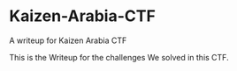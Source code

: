 # Kaizen-Arabia-CTF
A writeup for Kaizen Arabia CTF

This is the Writeup for the challenges We solved in this CTF. 
